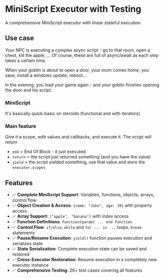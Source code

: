 # MiniScript Executor with Testing

A comprehensive MiniScript executor with linear stateful execution.

## Use case

Your NPC is executing a complex async script - go to that room, open a chest, kill the apple, ...
Of course, these are full of async/await as each step takes a certain time.

When your goblin is about to open a door, your mom comes home, you save, install a windows update, reboot...

In the evening, you load your game again - and your goblin finishes opening the door and his script.

### MiniScript

It's basically quick-basic on steroids (functional and with iterators)


### Main feature

Give it a scope, with values and callbacks, and execute it. The script will return
- `eob` = End Of Block - it just executed
- `return` = the script just returned something (and you have the value)
- `yield` = the script yielded something, use that value and store the `executor.scopes`


## Features

- ✅ **Complete MiniScript Support**: Variables, functions, objects, arrays, control flow
- ✅ **Object Creation & Access**: `{name: "John", age: 39}` with property access
- ✅ **Array Support**: `["apple", "banana"]` with index access
- ✅ **Function Definitions**: `function(param) ... end function`
- ✅ **Control Flow**: `if/else`, `while` and `for ... in ...` loops, `break` statements
- ✅ **Pause/Resume Execution**: `yield()` function pauses execution and serializes state
- ✅ **State Serialization**: Complete execution state can be saved and restored
- ✅ **Cross-Executor Restoration**: Resume execution in a completely new executor instance
- ✅ **Comprehensive Testing**: 26+ test cases covering all features
